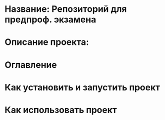 # Название: Репозиторий для предпроф. экзамена
# Описание проекта: 
# Оглавление  
# Как установить и запустить проект 
# Как использовать проект 
